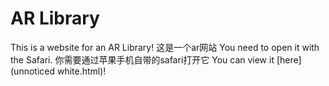 # AR Library
This is a website for an AR Library! 这是一个ar网站
You need to open it with the Safari. 你需要通过苹果手机自带的safari打开它
You can view it [here](unnoticed white.html)!
